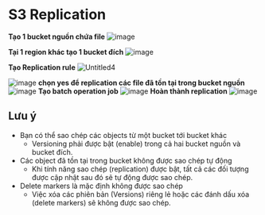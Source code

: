 # S3 Replication
**Tạo 1 bucket nguồn chứa file**
![image](https://github.com/user-attachments/assets/0afeaa56-2a71-404c-aa0a-e9a7308c6400)

**Tại 1 region khác tạo 1 bucket đích**
![image](https://github.com/user-attachments/assets/ecef237c-1010-4244-a102-ad22d46422c2)

**Tạo Replication rule**
![Untitled4](https://github.com/user-attachments/assets/ec31032d-ba98-4805-bace-c587b40e40ac)

![image](https://github.com/user-attachments/assets/1e9e28d7-c4ed-4409-952d-67d4959f155a)
**chọn yes để replication các file đã tồn tại trong bucket nguồn**
![image](https://github.com/user-attachments/assets/195153e5-90ab-46aa-95f0-e6dfb664a885)
**Tạo batch operation job**
![image](https://github.com/user-attachments/assets/8b079962-2157-4c95-b393-c507fd9eca85)
**Hoàn thành replication**
![image](https://github.com/user-attachments/assets/747f5241-94fe-4ec5-b1aa-2c7ea63d9eea)

## Lưu ý
- Bạn có thể sao chép các objects từ một bucket tới bucket khác
  - Versioning phải được bật (enable) trong cả hai bucket nguồn và bucket đích.
- Các object đã tồn tại trong bucket không được sao chép tự động
  - Khi tính năng sao chép (replication) được bật, tất cả các đối tượng được cập nhật sau đó sẽ tự động được sao chép.
- Delete markers là mặc định không được sao chép
  - Việc xóa các phiên bản (Versions) riêng lẻ hoặc các đánh dấu xóa (delete markers) sẽ không được sao chép.

